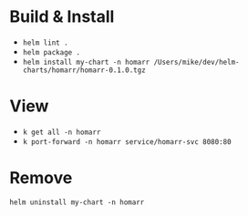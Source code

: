 # Build & Install

* `helm lint .`
* `helm package .`
* `helm install my-chart -n homarr /Users/mike/dev/helm-charts/homarr/homarr-0.1.0.tgz`

# View

* `k get all -n homarr`
* `k port-forward -n homarr service/homarr-svc 8080:80`

# Remove

`helm uninstall my-chart -n homarr`
